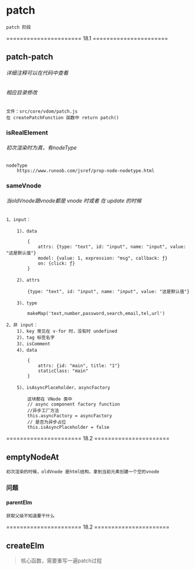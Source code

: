 # patch

    patch 阶段    

======================  18.1  ======================
## patch-patch
###### 详细注释可以在代码中查看
###### 相应目录修改

    文件：src/core/vdom/patch.js
    在 createPatchFunction 函数中 return patch()

### isRealElement
###### 初次渲染时为真，有nodeType

    nodeType 
        https://www.runoob.com/jsref/prop-node-nodetype.html


### sameVnode
###### 当oldVnode跟vnode都是 vnode 时或者 在 update 的时候

    1、input：

        1)、data 

            {
                attrs: {type: "text", id: "input", name: "input", value: "这是默认值"}
                model: {value: 1, expression: "msg", callback: ƒ}
                on: {click: ƒ}
            }

        2)、attrs

            {type: "text", id: "input", name: "input", value: "这是默认值"}

        3)、type

            makeMap('text,number,password,search,email,tel,url')

    2、非 input：
        1)、key 常见在 v-for 时，没有时 undefined
        2)、tag 标签名字
        3)、isComment
        4)、data 
            
            {
                attrs: {id: "main", title: "1"}
                staticClass: "main"
            }

        5)、isAsyncPlaceholder、asyncFactory

            这块都在 VNode 类中
            // async component factory function
            //异步工厂方法
            this.asyncFactory = asyncFactory
            // 是否为异步占位
            this.isAsyncPlaceholder = false

======================  18.2  ======================

## emptyNodeAt

    初次渲染的时候，oldVnode 是html结构，拿到当前元素创建一个空的vnode

### 问题
#### parentElm

    获取父级不知道要干什么

======================  18.2  ======================

## createElm
>核心函数，需要重写一遍patch过程
